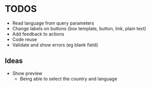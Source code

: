 # TODOS

- Read language from query parameters
- Change labels on buttons (box template, button, link, plain text)
- Add feedback to actions
- Code reuse
- Validate and show errors (eg blank field)

## Ideas

- Show preview
  - Being able to select the country and language

